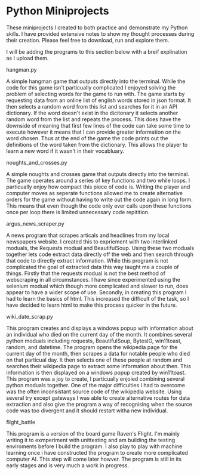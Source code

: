# Python Miniprojects
These miniprojects I created to both practice and demonstrate my Python skills. 
I have provided extensive notes to show my thought processes during their creation. 
Please feel free to download, run and explore them.

I will be adding the programs to this section below with a breif explination as I upload them.

hangman.py

A simple hangman game that outputs directly into the terminal. While the code for this game isn't particually complicated I enjoyed solving the problem of selecting words for the game to run with. The game starts by requesting data from an online list of english words stored in json format. It then selects a random word from this list and searches for it in an API dictionary. If the word doesn't exist in the dicitonary it selects another random word from the list and repeats the process. This does have the downside of meaning that first few lines of the code can take some time to execute however it means that I can provide greater information on the word chosen. Thus at the end of the game the code prints out the definitions of the word taken from the dictionary. This allows the player to learn a new word if it wasn't in their vocabluary.

noughts_and_crosses.py

A simple noughts and crosses game that outputs directly into the terminal. The game operates around a series of key functions and two while loops. I particually enjoy how compact this piece of code is. Writing the player and computer moves as seperate functions allowed me to create alternative orders for the game without having to write out the code again in long form. This means that even though the code only ever calls upon these functions once per loop there is limited unnecessary code repitition. 

argus_news_scraper.py

A news program that scrapes articals and headlines from my local newspapers website. I created this to expriement with two interlinked moduals, the Requests modual and BeautifulSoup. Using these two moduals together lets code extract data directly off the web and then search through that code to directly extract information. While this program is not complicated the goal of extracted data this way taught me a couple of things. Firstly that the requests modual is not the best method of webscraping in all circumstances. I have since experimented using the selenium modual which though more complicated and slower to run, does appear to have a wider scope of use. Secondly, in creating this program I had to learn the basics of html. This increased the difficult of the task, so I have decided to learn html to make this process quicker in the future.

wiki_date_scrap.py

This program creates and displays a windows popup with information about an individual who died on the current day of the month. It combines several python moduals including requests, BeautifulSoup, BytesIO, win11toast, random, and datetime. The program opens the wikipedia page for the current day of the month, then scrapes a data for notable people who died on that particual day. It then selects one of these people at random and searches their wikipedia page to extract some information about then. This information is then displayed on a windows popup created by win11toast. This program was a joy to create, I particually enjoied combining several python moduals together. One of the major difficulties I had to overcome was the often inconsistant source code of the wikipedia website. Using several try except gateways I was able to create alternative routes for data extraction and also give the program a way of recognising when the source code was too divergent and it should restart witha new individual.

flight_battle


This program is a version of the board game Raven's Flight. I'm mainly writing it to exmperiment with unittesting and am building the testing enviroments before I build the program. I also play to play with machine learning once i have constructed the program to create more complicated computer AI. This step will come later howver. The program is still in its early stages and is very much a work in progress. 
